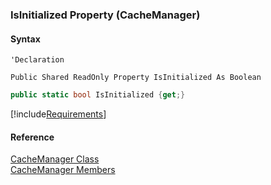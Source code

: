 ﻿### IsInitialized Property (CacheManager)

#### Syntax

```vbnet
'Declaration

Public Shared ReadOnly Property IsInitialized As Boolean
```

```csharp
public static bool IsInitialized {get;}
```

[!include[Requirements](../partials/requirements.md)]

#### Reference

[CacheManager Class](fcSDK~FChoice.Foundation.CacheManager.md)  
[CacheManager Members](fcSDK~FChoice.Foundation.CacheManager_members.md)